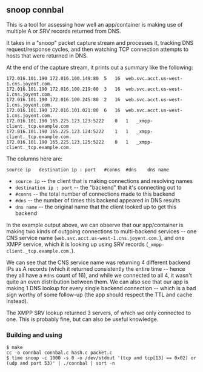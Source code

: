 ## snoop connbal

This is a tool for assessing how well an app/container is making use of multiple
A or SRV records returned from DNS.

It takes in a "snoop" packet capture stream and processes it, tracking DNS
request/response cycles, and then watching TCP connection attempts to hosts
that were returned in DNS.

At the end of the capture stream, it prints out a summary like the following:

```
172.016.101.190	172.016.100.149:80	5	16	web.svc.acct.us-west-1.cns.joyent.com.
172.016.101.190	172.016.100.219:80	3	16	web.svc.acct.us-west-1.cns.joyent.com.
172.016.101.190	172.016.100.245:80	2	16	web.svc.acct.us-west-1.cns.joyent.com.
172.016.101.190	172.016.101.021:80	6	16	web.svc.acct.us-west-1.cns.joyent.com.
172.016.101.190	165.225.123.123:5222	0	1	_xmpp-client._tcp.example.com
172.016.101.190	165.225.123.124:5222	1	1	_xmpp-client._tcp.example.com.
172.016.101.190	165.225.123.125:5222	0	1	_xmpp-client._tcp.example.com.
```

The columns here are:

```
source ip	destination ip : port	#conns	#dns	dns name
```

 * `source ip` -- the client that is making connections and resolving names
 * `destination ip : port` -- the "backend" that it's connecting out to
 * `#conns` -- the total number of connections made to this backend
 * `#dns` -- the number of times this backend appeared in DNS results
 * `dns name` -- the original name that the client looked up to get this backend

In the example output above, we can observe that our app/container is making two
kinds of outgoing connections to multi-backend services -- one CNS service name
(`web.svc.acct.us-west-1.cns.joyent.com.`), and one XMPP service, which it is
looking up using SRV records (`_xmpp-client._tcp.example.com.`).

We can see that the CNS service name was returning 4 different backend IPs as
A records (which it returned consistently the entire time -- hence they all have
a `#dns` count of 16), and while we connected to all 4, it wasn't quite an even
distribution between them. We can also see that our app is making 1 DNS lookup
for every single backend connection -- which is a bad sign worthy of some
follow-up (the app should respect the TTL and cache instead).

The XMPP SRV lookup returned 3 servers, of which we only connected to one. This
is probably fine, but can also be useful knowledge.

### Building and using

```
$ make
cc -o connbal connbal.c hash.c packet.c
$ time snoop -c 1000 -s 0 -o /dev/stdout '(tcp and tcp[13] == 0x02) or (udp and port 53)' | ./connbal | sort -n
```
